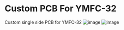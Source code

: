 # Custom PCB For YMFC-32
 Custom single side PCB for YMFC-32 
![image](https://github.com/user-attachments/assets/09a6f734-5ac8-458f-aef8-acba9d411170)
![image](https://github.com/user-attachments/assets/dceb89bc-8de0-414e-b019-21101a169cd0)

